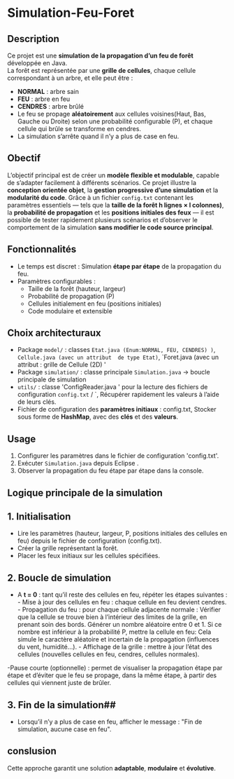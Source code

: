 # Simulation-Feu-Foret
## Description
Ce projet est une **simulation de la propagation d’un feu de forêt** développée en Java.  
La forêt est représentée par une **grille de cellules**, chaque cellule correspondant à un arbre, et elle peut être :
-  **NORMAL** : arbre sain  
- **FEU** : arbre en feu  
- **CENDRES** : arbre brûlé
- Le feu se propage **aléatoirement** aux cellules voisines(Haut, Bas, Gauche ou Droite) selon une probabilité configurable (P), et chaque cellule qui brûle se transforme en cendres.
- La simulation s’arrête quand il n’y a plus de case en feu.
## Obectif 
L’objectif principal est de créer un **modèle flexible et modulable**, capable de s’adapter facilement à différents scénarios. Ce projet illustre la **conception orientée objet**, la **gestion progressive d’une simulation** et la **modularité du code**.
Grâce à un fichier `config.txt` contenant les paramètres essentiels — tels que la **taille de la forêt h lignes × l colonnes)**, la **probabilité de propagation** et les **positions initiales des feux** — il est possible de tester rapidement plusieurs scénarios et d’observer le comportement de la simulation **sans modifier le code source principal**.

## Fonctionnalités
- Le temps est discret : Simulation **étape par étape** de la propagation du feu.  
- Paramètres configurables :  
  - Taille de la forêt (hauteur, largeur)   
  - Probabilité de propagation  (P)
  - Cellules initialement en feu  (positions initiales)
  - Code modulaire et extensible
## Choix architecturaux 
- Package `model/` : classes `Etat.java (Enum:NORMAL, FEU, CENDRES) )`, `Cellule.java (avec un attribut  de type Etat)`, `Foret.java (avec un attribut : grille de Cellule (2D) '  
- Package `simulation/` : classe principale `Simulation.java` → boucle principale de simulation  
- `utils/` : classe 'ConfigReader.java ' pour la lecture des fichiers de configuration  `config.txt` / `, Récupérer rapidement les valeurs à l’aide de leurs clés.
- Fichier de configuration des **paramètres initiaux** : config.txt, Stocker sous forme de **HashMap**, avec des **clés** et des **valeurs**.

## Usage
1. Configurer les paramètres dans le fichier de configuration 'config.txt'.  
2. Exécuter `Simulation.java` depuis Eclipse .  
3. Observer la propagation du feu étape par étape dans la console.

## Logique principale de la simulation
## 1. Initialisation
- Lire les paramètres (hauteur, largeur, P, positions initiales des cellules en feu) depuis le fichier de configuration          (config.txt).
- Créer la grille représentant la forêt.
- Placer les feux initiaux sur les cellules spécifiées.
## 2. Boucle de simulation
- A **t = 0** : tant qu’il reste des cellules en feu, répéter les étapes suivantes : <br>
                - Mise à jour des cellules en feu : chaque cellule en feu devient cendres.
                - Propagation du feu : pour chaque cellule adjacente normale :
                    Vérifier que la cellule se trouve bien à l’intérieur des limites de la grille, en prenant soin des bords.
                    Générer un nombre aléatoire entre 0 et 1.
                    Si ce nombre est inférieur à la probabilité P, mettre la cellule en feu: Cela simule le caractère                             aléatoire et incertain de la propagation (influences du vent, humidité…).
                - Affichage de la grille : mettre à jour l’état des cellules (nouvelles cellules en feu, cendres, cellules                               normales).

-Pause courte (optionnelle) : permet de visualiser la propagation étape par étape et d’éviter que le feu se propage, dans la même étape, à partir des cellules qui viennent juste de brûler.

## 3. Fin de la simulation##
- Lorsqu’il n’y a plus de case en feu, afficher le message : "Fin de simulation, aucune case en feu".

## conslusion
Cette approche garantit une solution **adaptable**, **modulaire** et **évolutive**.
